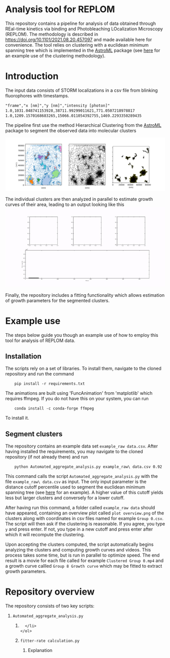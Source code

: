 # Analysis tool for REPLOM

This repository contains a pipeline for analysis of data obtained through REal-time kinetics via binding and Photobleaching LOcalization Microscopy (REPLOM). 
The methodology is described in https://doi.org/10.1101/2021.08.20.457097 and made available here for convenience.
The tool relies on clustering with a euclidean minimum spanning tree which is implemented in the [AstroML](https://www.astroml.org/index.html) package (see [here](https://www.astroml.org/book_figures/chapter6/fig_great_wall_MST.html) for an example use of the clustering methodology). 

# Introduction
The input data consists of STORM localizations in a csv file from blinking fluorophores with timestamps. 

    "frame","x [nm]","y [nm]","intensity [photon]"
    1.0,1031.048741153928,38711.99299011621,771.0507218978817
    1.0,1209.1570168683265,15066.011054392755,1469.2293350289435

The pipeline first use the method Hierarchical Clustering from the [AstroML](https://www.astroml.org/index.html) package to segment the observed data into molecular clusters

![Overview](https://github.com/hatzakislab/REPLOM-analysis-tool/blob/main/Readme_files/plot%20overview.png)

The individual clusters are then analyzed in parallel to estimate growth curves of their area, leading to an output looking like this
![Alt Text](https://github.com/hatzakislab/REPLOM-analysis-tool/blob/main/Readme_files/aggregate.gif)

Finally, the repository includes a fitting functionality which allows estimation of growth parameters for the segmented clusters.
# Example use
The steps below guide you though an example use of how to employ this tool for analysis of REPLOM data. 
## Installation
The scripts rely on a set of libraries. To install them, navigate to the cloned repository and run the command 

        pip install -r requirements.txt

The animations are built using 'FuncAnimation' from 'matplotlib' which requires ffmpeg. 
If you do not have this on your system, you can run 

        conda install -c conda-forge ffmpeg

To install it. 
## Segment clusters
The repository contains an example data set `example_raw data.csv`. 
After having installed the requirements, you may navigate to the cloned repository (if not already there) and run 

        python Automated_aggregate_analysis.py example_raw\ data.csv 0.92

This command calls the script `Automated_aggregate_analysis.py` with the file `example_raw\ data.csv` as input. 
The only input parameter is the distance cutoff percentile used to segment the euclidean minimum spanning tree (see [here](https://www.astroml.org/book_figures/chapter6/fig_great_wall_MST.html) for an example). 
A higher value of this cutoff yields less but larger clusters and conversely for a lower cutoff. 

After having run this command, a folder called `example_raw data` should have appeared, containing an overview plot called `plot overview.png` of the clusters along with coordinates in csv files named for example `Group 0.csv`.
The script will then ask if the clustering is reasonable. 
If you agree, you type `y` and press enter. 
If not, you type in a new cutoff and press enter after which it will recompute the clustering. 

Upon accepting the clusters computed, the script automatically begins analyzing the clusters and computing growth curves and videos. 
This process takes some time, but is run in parallel to optimize speed. 
The end result is a movie for each file called for example `Clustered Group 0.mp4` and a growth curve callled `Group 8 Growth curve` which may be fitted to extract growth parameters. 


# Repository overview
The repository consists of two key scripts:

<ol>
  <li>
    <code>Automated_aggregate_analysis.py</code> 
  </li>
    <ol>
      <li>
        
      </li>
    </ol>
  </li>
  <li>
  <code>fitter-rate calculation.py</code>
  
</li>
    <ol>
        <li>Explanation</li>
      </ol>
</ol>
